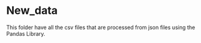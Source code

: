 # New_data

This folder have all the csv files that are processed from json files using the Pandas Library.